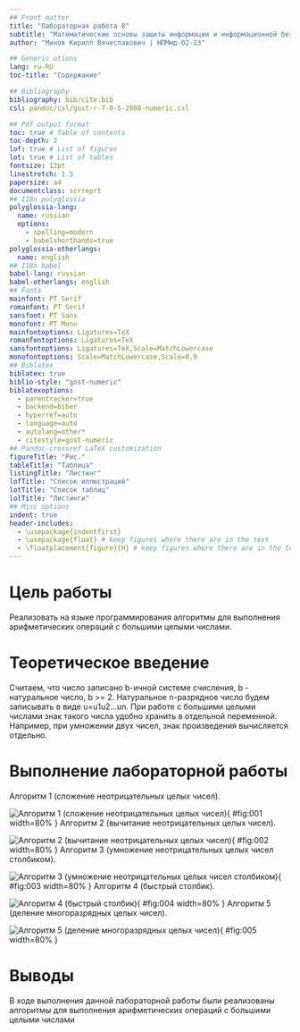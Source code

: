 ```yaml
---
## Front matter
title: "Лабораторная работа 8"
subtitle: "Математические основы защиты информации и информационной безопасности"
author: "Минов Кирилл Вячеславович | НПМмд-02-23"

## Generic otions
lang: ru-RU
toc-title: "Содержание"

## Bibliography
bibliography: bib/cite.bib
csl: pandoc/csl/gost-r-7-0-5-2008-numeric.csl

## Pdf output format
toc: true # Table of contents
toc-depth: 2
lof: true # List of figures
lot: true # List of tables
fontsize: 12pt
linestretch: 1.5
papersize: a4
documentclass: scrreprt
## I18n polyglossia
polyglossia-lang:
  name: russian
  options:
	- spelling=modern
	- babelshorthands=true
polyglossia-otherlangs:
  name: english
## I18n babel
babel-lang: russian
babel-otherlangs: english
## Fonts
mainfont: PT Serif
romanfont: PT Serif
sansfont: PT Sans
monofont: PT Mono
mainfontoptions: Ligatures=TeX
romanfontoptions: Ligatures=TeX
sansfontoptions: Ligatures=TeX,Scale=MatchLowercase
monofontoptions: Scale=MatchLowercase,Scale=0.9
## Biblatex
biblatex: true
biblio-style: "gost-numeric"
biblatexoptions:
  - parentracker=true
  - backend=biber
  - hyperref=auto
  - language=auto
  - autolang=other*
  - citestyle=gost-numeric
## Pandoc-crossref LaTeX customization
figureTitle: "Рис."
tableTitle: "Таблица"
listingTitle: "Листинг"
lofTitle: "Список иллюстраций"
lotTitle: "Список таблиц"
lolTitle: "Листинги"
## Misc options
indent: true
header-includes:
  - \usepackage{indentfirst}
  - \usepackage{float} # keep figures where there are in the text
  - \floatplacement{figure}{H} # keep figures where there are in the text
---
```


# Цель работы

Реализовать на языке программирования алгоритмы для выполнения арифметических операций с большими целыми числами.

# Теоретическое введение
Считаем, что число записано b-ичной системе счисления, b - натуральное число, b >= 2. Натуральное n-разрядное число будем записывать в виде u=u1u2...un. 
При работе с большими целыми числами знак такого числа удобно хранить в отдельной переменной. Например, при умножении двух чисел, знак произведения вычисляется отдельно. 

# Выполнение лабораторной работы
Алгоритм 1 (сложение неотрицательных целых чисел).

![Алгоритм 1 (сложение неотрицательных целых чисел)](image/alg1.PNG){ #fig:001 width=80% }
Алгоритм 2 (вычитание неотрицательных целых чисел).

![Алгоритм 2 (вычитание неотрицательных целых чисел)](image/alg2.PNG){ #fig:002 width=80% }
Алгоритм 3 (умножение неотрицательных целых чисел столбиком).

![Алгоритм 3 (умножение неотрицательных целых чисел столбиком)](image/alg3.PNG){ #fig:003 width=80% }
Алгоритм 4 (быстрый столбик).

![Алгоритм 4 (быстрый столбик)](image/alg4.PNG){ #fig:004 width=80% }
Алгоритм 5 (деление многоразрядных целых чисел).

![Алгоритм 5 (деление многоразрядных целых чисел)](image/alg5.PNG){ #fig:005 width=80% }

# Выводы

В ходе выполнения данной лабораторной работы были реализованы алгоритмы для выполнения арифметических операций с большими целыми числами

